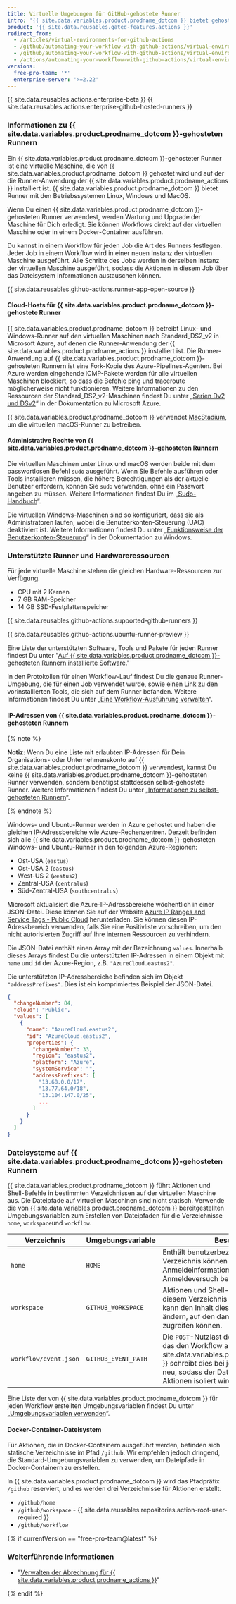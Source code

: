 ```yaml
---
title: Virtuelle Umgebungen für GitHub-gehostete Runner
intro: '{{ site.data.variables.product.prodname_dotcom }} bietet gehostete virtuelle Maschinen, um Workflows auszuführen. Die virtuelle Maschine umfasst eine Umgebung mit Tools, Paketen und Einstellungen für {{ site.data.variables.product.prodname_actions }}.'
product: '{{ site.data.reusables.gated-features.actions }}'
redirect_from:
  - /articles/virtual-environments-for-github-actions
  - /github/automating-your-workflow-with-github-actions/virtual-environments-for-github-actions
  - /github/automating-your-workflow-with-github-actions/virtual-environments-for-github-hosted-runners
  - /actions/automating-your-workflow-with-github-actions/virtual-environments-for-github-hosted-runners
versions:
  free-pro-team: '*'
  enterprise-server: '>=2.22'
---
```


{{ site.data.reusables.actions.enterprise-beta }}
{{ site.data.reusables.actions.enterprise-github-hosted-runners }}

### Informationen zu {{ site.data.variables.product.prodname_dotcom }}-gehosteten Runnern

Ein {{ site.data.variables.product.prodname_dotcom }}-gehosteter Runner ist eine virtuelle Maschine, die von {{ site.data.variables.product.prodname_dotcom }} gehostet wird und auf der die Runner-Anwendung der {{ site.data.variables.product.prodname_actions }} installiert ist. {{ site.data.variables.product.prodname_dotcom }} bietet Runner mit den Betriebssystemen Linux, Windows und MacOS.

Wenn Du einen {{ site.data.variables.product.prodname_dotcom }}-gehosteten Runner verwendest, werden Wartung und Upgrade der Maschine für Dich erledigt. Sie können Workflows direkt auf der virtuellen Maschine oder in einem Docker-Container ausführen.

Du kannst in einem Workflow für jeden Job die Art des Runners festlegen. Jeder Job in einem Workflow wird in einer neuen Instanz der virtuellen Maschine ausgeführt. Alle Schritte des Jobs werden in derselben Instanz der virtuellen Maschine ausgeführt, sodass die Aktionen in diesem Job über das Dateisystem Informationen austauschen können.

{{ site.data.reusables.github-actions.runner-app-open-source }}

#### Cloud-Hosts für {{ site.data.variables.product.prodname_dotcom }}-gehostete Runner

{{ site.data.variables.product.prodname_dotcom }} betreibt Linux- und Windows-Runner auf den virtuellen Maschinen nach Standard_DS2_v2 in Microsoft Azure, auf denen die Runner-Anwendung der {{ site.data.variables.product.prodname_actions }} installiert ist. Die Runner-Anwendung auf {{ site.data.variables.product.prodname_dotcom }}-gehosteten Runnern ist eine Fork-Kopie des Azure-Pipelines-Agenten. Bei Azure werden eingehende ICMP-Pakete werden für alle virtuellen Maschinen blockiert, so dass die Befehle ping und traceroute möglicherweise nicht funktionieren. Weitere Informationen zu den Ressourcen der Standard_DS2_v2-Maschinen findest Du unter „[Serien Dv2 und DSv2](https://docs.microsoft.com/en-us/azure/virtual-machines/dv2-dsv2-series#dsv2-series)“ in der Dokumentation zu Microsoft Azure.

{{ site.data.variables.product.prodname_dotcom }} verwendet [MacStadium](https://www.macstadium.com/), um die virtuellen macOS-Runner zu betreiben.

#### Administrative Rechte von {{ site.data.variables.product.prodname_dotcom }}-gehosteten Runnern

Die virtuellen Maschinen unter Linux und macOS werden beide mit dem passwortlosen Befehl `sudo` ausgeführt. Wenn Sie Befehle ausführen oder Tools installieren müssen, die höhere Berechtigungen als der aktuelle Benutzer erfordern, können Sie `sudo` verwenden, ohne ein Passwort angeben zu müssen. Weitere Informationen findest Du im „[Sudo-Handbuch](https://www.sudo.ws/man/1.8.27/sudo.man.html)“.

Die virtuellen Windows-Maschinen sind so konfiguriert, dass sie als Administratoren laufen, wobei die Benutzerkonten-Steuerung (UAC) deaktiviert ist. Weitere Informationen findest Du unter „[Funktionsweise der Benutzerkonten-Steuerung](https://docs.microsoft.com/de-de/windows/security/identity-protection/user-account-control/how-user-account-control-works)“ in der Dokumentation zu Windows.

### Unterstützte Runner und Hardwareressourcen

Für jede virtuelle Maschine stehen die gleichen Hardware-Ressourcen zur Verfügung.

- CPU mit 2 Kernen
- 7 GB RAM-Speicher
- 14 GB SSD-Festplattenspeicher

{{ site.data.reusables.github-actions.supported-github-runners }}

{{ site.data.reusables.github-actions.ubuntu-runner-preview }}

Eine Liste der unterstützten Software, Tools und Pakete für jeden Runner findest Du unter "[Auf {{ site.data.variables.product.prodname_dotcom }}-gehosteten Runnern installierte Software](/actions/reference/software-installed-on-github-hosted-runners)."

In den Protokollen für einen Workflow-Lauf findest Du die genaue Runner-Umgebung, die für einen Job verwendet wurde, sowie einen Link zu den vorinstallierten Tools, die sich auf dem Runner befanden. Weitere Informationen findest Du unter „[Eine Workflow-Ausführung verwalten](/actions/configuring-and-managing-workflows/managing-a-workflow-run#viewing-your-workflow-history)“.


#### IP-Adressen von {{ site.data.variables.product.prodname_dotcom }}-gehosteten Runnern

{% note %}

**Notiz:** Wenn Du eine Liste mit erlaubten IP-Adressen für Dein Organisations- oder Unternehmenskonto auf {{ site.data.variables.product.prodname_dotcom }} verwendest, kannst Du keine {{ site.data.variables.product.prodname_dotcom }}-gehosteten Runner verwenden, sondern benötigst stattdessen selbst-gehostete Runner. Weitere Informationen findest Du unter „[Informationen zu selbst-gehosteten Runnern](/actions/hosting-your-own-runners/about-self-hosted-runners)“.

{% endnote %}

Windows- und Ubuntu-Runner werden in Azure gehostet und haben die gleichen IP-Adressbereiche wie Azure-Rechenzentren. Derzeit befinden sich alle {{ site.data.variables.product.prodname_dotcom }}-gehosteten Windows- und Ubuntu-Runner in den folgenden Azure-Regionen:

- Ost-USA (`eastus`)
- Ost-USA 2 (`eastus`)
- West-US 2 (`westus2`)
- Zentral-USA (`centralus`)
- Süd-Zentral-USA (`southcentralus`)

Microsoft aktualisiert die Azure-IP-Adressbereiche wöchentlich in einer JSON-Datei. Diese können Sie auf der Website [Azure IP Ranges and Service Tags - Public Cloud](https://www.microsoft.com/en-us/download/details.aspx?id=56519) herunterladen. Sie können diesen IP-Adressbereich verwenden, falls Sie eine Positivliste vorschreiben, um den nicht autorisierten Zugriff auf Ihre internen Ressourcen zu verhindern.

Die JSON-Datei enthält einen Array mit der Bezeichnung `values`. Innerhalb dieses Arrays findest Du die unterstützten IP-Adressen in einem Objekt mit `name` und `id` der Azure-Region, z.B. `"AzureCloud.eastus2"`.

Die unterstützten IP-Adressbereiche befinden sich im Objekt `"addressPrefixes"`. Dies ist ein komprimiertes Beispiel der JSON-Datei.

```json
{
  "changeNumber": 84,
  "cloud": "Public",
  "values": [
    {
      "name": "AzureCloud.eastus2",
      "id": "AzureCloud.eastus2",
      "properties": {
        "changeNumber": 33,
        "region": "eastus2",
        "platform": "Azure",
        "systemService": "",
        "addressPrefixes": [
          "13.68.0.0/17",
          "13.77.64.0/18",
          "13.104.147.0/25",
          ...
        ]
      }
    }
  ]
}
```

### Dateisysteme auf {{ site.data.variables.product.prodname_dotcom }}-gehosteten Runnern

{{ site.data.variables.product.prodname_dotcom }} führt Aktionen und Shell-Befehle in bestimmten Verzeichnissen auf der virtuellen Maschine aus. Die Dateipfade auf virtuellen Maschinen sind nicht statisch. Verwende die von {{ site.data.variables.product.prodname_dotcom }} bereitgestellten Umgebungsvariablen zum Erstellen von Dateipfaden für die Verzeichnisse `home`, `workspace`und `workflow`.

| Verzeichnis           | Umgebungsvariable   | Beschreibung                                                                                                                                                                                                                                |
| --------------------- | ------------------- | ------------------------------------------------------------------------------------------------------------------------------------------------------------------------------------------------------------------------------------------- |
| `home`                | `HOME`              | Enthält benutzerbezogene Daten. In diesem Verzeichnis können sich beispielsweise die Anmeldeinformation aus einem Anmeldeversuch befinden.                                                                                                  |
| `workspace`           | `GITHUB_WORKSPACE`  | Aktionen und Shell-Befehle werden in diesem Verzeichnis ausgeführt. Eine Aktion kann den Inhalt dieses Verzeichnisses ändern, auf den dann nachfolgende Aktionen zugreifen können.                                                          |
| `workflow/event.json` | `GITHUB_EVENT_PATH` | Die `POST`-Nutzlast des Webhook-Ereignisses, das den Workflow ausgelöst hat. {{ site.data.variables.product.prodname_dotcom }} schreibt dies bei jeder ausgeführten Aktion neu, sodass der Dateiinhalt zwischen den Aktionen isoliert wird. |

Eine Liste der von {{ site.data.variables.product.prodname_dotcom }} für jeden Workflow erstellten Umgebungsvariablen findest Du unter „[Umgebungsvariablen verwenden](/github/automating-your-workflow-with-github-actions/using-environment-variables)“.

#### Docker-Container-Dateisystem

Für Aktionen, die in Docker-Containern ausgeführt werden, befinden sich statische Verzeichnisse im Pfad `/github`. Wir empfehlen jedoch dringend, die Standard-Umgebungsvariablen zu verwenden, um Dateipfade in Docker-Containern zu erstellen.

In {{ site.data.variables.product.prodname_dotcom }} wird das Pfadpräfix `/github` reserviert, und es werden drei Verzeichnisse für Aktionen erstellt.

- `/github/home`
- `/github/workspace` - {{ site.data.reusables.repositories.action-root-user-required }}
- `/github/workflow`

{% if currentVersion == "free-pro-team@latest" %}

### Weiterführende Informationen
- "[Verwalten der Abrechnung für {{ site.data.variables.product.prodname_actions }}](/github/setting-up-and-managing-billing-and-payments-on-github/managing-billing-for-github-actions)"

{% endif %}
